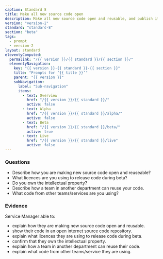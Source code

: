 ```yaml
---
caption: Standard 8
title: Make all new source code open
description: Make all new source code open and reusable, and publish it under appropriate licences (or provide a convincing explanation as to why this cannot be done for specific subsets of the source code).
version: "version-2"
standard: "standard-8"
section: "beta"
tags:
  - prompt
  - version-2
layout: standard
eleventyComputed:
  permalink: "/{{ version }}/{{ standard }}/{{ section }}/"
  eleventyNavigation:
    key: "{{ version }}-{{ standard }}-{{ section }}"
    title: "Prompts for ‘{{ title }}’"
    parent: "{{ version }}"
    subNavigation:
      label: "Sub-navigation"
      items:
        - text: Overview
          href: "/{{ version }}/{{ standard }}/"
          active: false
        - text: Alpha
          href: "/{{ version }}/{{ standard }}/alpha/"
          active: false
        - text: Beta
          href: "/{{ version }}/{{ standard }}/beta/"
          active: true
        - text: Live
          href: "/{{ version }}/{{ standard }}/live"
          active: false
---
```


### Questions

- Describe how you are making new source code open and reuseable?
- What licences are you using to release code during beta?
- Do you own the intellectual property?
- Describe how a team in another department can reuse your code.
- What code from other teams/services are you using?

### Evidence

Service Manager able to:

- explain how they are making new source code open and reusable.
- show their code in an open internet source code repository.
- explain what licences they are using to release code during beta.
- confirm that they own the intellectual property.
- explain how a team in another department can reuse their code.
- explain what code from other teams/service they are using.
